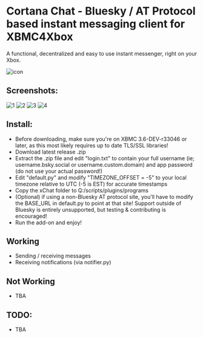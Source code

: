 # Cortana Chat - Bluesky / AT Protocol based instant messaging client for XBMC4Xbox

A functional, decentralized and easy to use instant messenger, right on your Xbox.

![icon](icon.png)

## Screenshots:
![1](screenshots/1.png)
![2](screenshots/2.png)
![3](screenshots/3.png)
![4](screenshots/4.png)

## Install:
- Before downloading, make sure you're on XBMC 3.6-DEV-r33046 or later, as this most likely requires up to date TLS/SSL libraries!
- Download latest release .zip
- Extract the .zip file and edit "login.txt" to contain your full username (ie; username.bsky.social or username.custom.domain) and app password (do not use your actual password!)
- Edit "default.py" and modify "TIMEZONE_OFFSET = -5" to your local timezone relative to UTC (-5 is EST) for accurate timestamps
- Copy the xChat folder to Q:/scripts/plugins/programs
- (Optional) if using a non-Bluesky AT protocol site, you'll have to modify the BASE_URL in default.py to point at that site! Support outside of Bluesky is entirely unsupported, but testing & contributing is encouraged!
- Run the add-on and enjoy!

## Working
- Sending / receiving messages
- Receiving notifications (via notifier.py)

## Not Working
- TBA

## TODO:
- TBA
